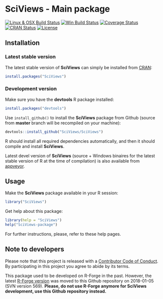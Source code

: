 # SciViews - Main package

[![Linux & OSX Build Status](https://travis-ci.org/SciViews/SciViews.svg )](https://travis-ci.org/SciViews/SciViews)
[![Win Build Status](https://ci.appveyor.com/api/projects/status/github/SciViews/SciViews?branch=master&svg=true)](http://ci.appveyor.com/project/phgrosjean/SciViews)
[![Coverage Status](https://img.shields.io/codecov/c/github/SciViews/SciViews/master.svg)
](https://codecov.io/github/SciViews/SciViews?branch=master)
[![CRAN Status](http://www.r-pkg.org/badges/version/SciViews)](http://cran.r-project.org/package=SciViews)
[![License](https://img.shields.io/badge/license-GPL-blue.svg)](http://www.gnu.org/licenses/gpl-2.0.html)


## Installation

### Latest stable version

The latest stable version of **SciViews** can simply be installed from [CRAN](http://cran.r-project.org):

```r
install.packages("SciViews")
```


### Development version

Make sure you have the **devtools** R package installed:

```r
install.packages("devtools")
```

Use `install_github()` to install the **SciViews** package from Github (source from **master** branch will be recompiled on your machine):

```r
devtools::install_github("SciViews/SciViews")
```

R should install all required dependencies automatically, and then it should compile and install **SciViews**.

Latest devel version of **SciViews** (source + Windows binaires for the latest stable version of R at the time of compilation) is also available from [appveyor](https://ci.appveyor.com/project/phgrosjean/SciViews/build/artifacts).


## Usage

Make the **SciViews** package available in your R session:

```r
library("SciViews")
```

Get help about this package:

```r
library(help = "SciViews")
help("SciViews-package")
```

For further instructions, please, refer to these help pages.


## Note to developers

Please note that this project is released with a [Contributor Code of Conduct](CONDUCT.md). By participating in this project you agree to abide by its terms.


This package used to be developed on R-Forge in the past. However, the latest [R-Forge version](https://r-forge.r-project.org/projects/sciviews/) was moved to this Github repository on 2018-01-05 (SVN version 569). **Please, do not use R-Forge anymore for SciViews development, use this Github repository instead.**
